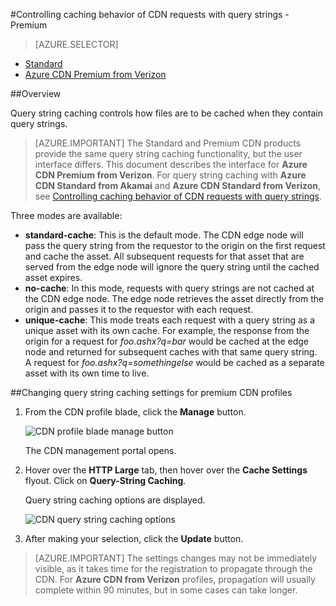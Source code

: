 <properties
    pageTitle="Controlling Azure CDN Premium from Verizon caching behavior of requests with query strings | Microsoft Azure"
    description="Azure CDN query string caching controls how files are to be cached when they contain query strings."
    services="cdn"
    documentationCenter=""
    authors="camsoper"
    manager="erikre"
    editor=""/>

<tags
    ms.service="cdn"
    ms.workload="tbd"
    ms.tgt_pltfrm="na"
    ms.devlang="na"
    ms.topic="article"
    ms.date="07/28/2016"
    ms.author="casoper"/>

#<a name="controlling-caching-behavior-of-cdn-requests-with-query-strings---premium"></a>Controlling caching behavior of CDN requests with query strings - Premium

> [AZURE.SELECTOR]
- [Standard](cdn-query-string.md)
- [Azure CDN Premium from Verizon](cdn-query-string-premium.md)

##<a name="overview"></a>Overview

Query string caching controls how files are to be cached when they contain query strings.

> [AZURE.IMPORTANT] The Standard and Premium CDN products provide the same query string caching functionality, but the user interface differs.  This document describes the interface for **Azure CDN Premium from Verizon**.  For query string caching with **Azure CDN Standard from Akamai** and **Azure CDN Standard from Verizon**, see [Controlling caching behavior of CDN requests with query strings](cdn-query-string.md).

Three modes are available:

- **standard-cache**:  This is the default mode.  The CDN edge node will pass the query string from the requestor to the origin on the first request and cache the asset.  All subsequent requests for that asset that are served from the edge node will ignore the query string until the cached asset expires.
- **no-cache**:  In this mode, requests with query strings are not cached at the CDN edge node.  The edge node retrieves the asset directly from the origin and passes it to the requestor with each request.
- **unique-cache**:  This mode treats each request with a query string as a unique asset with its own cache.  For example, the response from the origin for a request for *foo.ashx?q=bar* would be cached at the edge node and returned for subsequent caches with that same query string.  A request for *foo.ashx?q=somethingelse* would be cached as a separate asset with its own time to live.

##<a name="changing-query-string-caching-settings-for-premium-cdn-profiles"></a>Changing query string caching settings for premium CDN profiles

1. From the CDN profile blade, click the **Manage** button.

    ![CDN profile blade manage button](./media/cdn-query-string-premium/cdn-manage-btn.png)

    The CDN management portal opens.

2. Hover over the **HTTP Large** tab, then hover over the **Cache Settings** flyout.  Click on **Query-String Caching**.

    Query string caching options are displayed.

    ![CDN query string caching options](./media/cdn-query-string-premium/cdn-query-string.png)

3. After making your selection, click the **Update** button.


> [AZURE.IMPORTANT] The settings changes may not be immediately visible, as it takes time for the registration to propagate through the CDN.  For <b>Azure CDN from Verizon</b> profiles, propagation will usually complete within 90 minutes, but in some cases can take longer.
